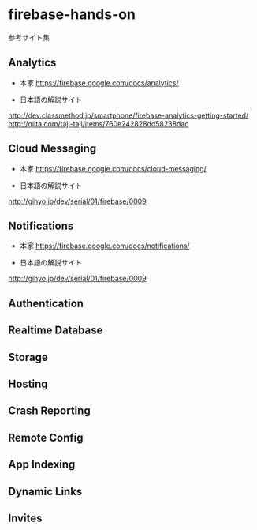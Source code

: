 # firebase-hands-on

参考サイト集

## Analytics

- 本家
https://firebase.google.com/docs/analytics/

- 日本語の解説サイト

http://dev.classmethod.jp/smartphone/firebase-analytics-getting-started/
http://qiita.com/taji-taji/items/760e242828dd58238dac

## Cloud Messaging

- 本家
https://firebase.google.com/docs/cloud-messaging/

- 日本語の解説サイト

http://gihyo.jp/dev/serial/01/firebase/0009

## Notifications

- 本家
https://firebase.google.com/docs/notifications/

- 日本語の解説サイト

http://gihyo.jp/dev/serial/01/firebase/0009

## Authentication

## Realtime Database

## Storage

## Hosting

## Crash Reporting

## Remote Config

## App Indexing

## Dynamic Links

## Invites